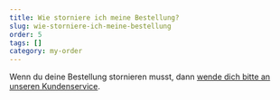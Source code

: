```yaml
---
title: Wie storniere ich meine Bestellung?
slug: wie-storniere-ich-meine-bestellung
order: 5
tags: []
category: my-order
---
```


Wenn du deine Bestellung stornieren musst, dann [wende dich bitte an unseren Kundenservice](javascript:window.scrollToFAQContactForm();).
